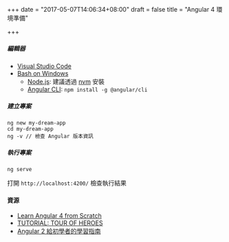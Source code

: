 +++
date = "2017-05-07T14:06:34+08:00"
draft = false
title = "Angular 4 環境準備"

+++

##### 編輯器
- [Visual Studio Code]
- [Bash on Windows]
    - [Node.js]: 建議透過 [nvm] 安裝
    - [Angular CLI]: `npm install -g @angular/cli`
<!--more-->

##### 建立專案
```
ng new my-dream-app
cd my-dream-app
ng -v // 檢查 Angular 版本資訊
```

##### 執行專案
```
ng serve
```
打開 `http://localhost:4200/` 檢查執行結果

#### 資源
- [Learn Angular 4 from Scratch]
- [TUTORIAL: TOUR OF HEROES]
- [Angular 2 給初學者的學習指南]

[Node.js]: https://nodejs.org/en/
[nvm]: https://github.com/creationix/nvm
[Visual Studio Code]: https://code.visualstudio.com/
[Learn Angular 4 from Scratch]: https://coursetro.com/courses/12/Learn-Angular-4-from-Scratch
[Bash on Windows]: https://msdn.microsoft.com/zh-tw/commandline/wsl/about
[Angular CLI]: https://cli.angular.io/

[Event reference]: https://developer.mozilla.org/en-US/docs/Web/Events
[Angular 2 給初學者的學習指南]: http://ithelp.ithome.com.tw/articles/10189032
[TUTORIAL: TOUR OF HEROES]: https://angular.io/docs/ts/latest/tutorial/